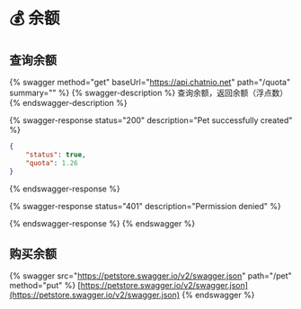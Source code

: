 # 💰 余额

## 查询余额

{% swagger method="get" baseUrl="https://api.chatnio.net" path="/quota" summary="" %}
{% swagger-description %}
查询余额，返回余额（浮点数）
{% endswagger-description %}

{% swagger-response status="200" description="Pet successfully created" %}
```json
{
    "status": true,
    "quota": 1.26
}
```
{% endswagger-response %}

{% swagger-response status="401" description="Permission denied" %}

{% endswagger-response %}
{% endswagger %}



## 购买余额

{% swagger src="https://petstore.swagger.io/v2/swagger.json" path="/pet" method="put" %}
[https://petstore.swagger.io/v2/swagger.json](https://petstore.swagger.io/v2/swagger.json)
{% endswagger %}
